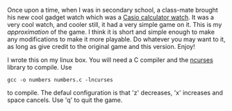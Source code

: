 Once upon a time, when I was in secondary school, a class-mate brought his new cool gadget 
watch which was a [Casio calculator watch][1].  It was a very cool watch, and cooler still,
it had a very simple game on it.  This is my *approximation* of the game. I think it is
short and simple enough to make any modifications to make it more playable. Do whatever you
may want to it, as long as give credit to the original game and this version. Enjoy!

I wrote this on my linux box. You will need a C compiler and the [ncurses][2] library to
compile.  Use

    gcc -o numbers numbers.c -lncurses

to compile. The defaul configuration is that 'z' decreases, 'x' increases and space cancels.
Use 'q' to quit the game.

[1]: https://www.reddit.com/r/casio/comments/8zem5h/casio_ca_901/
[2]: https://en.wikipedia.org/wiki/Ncurses
